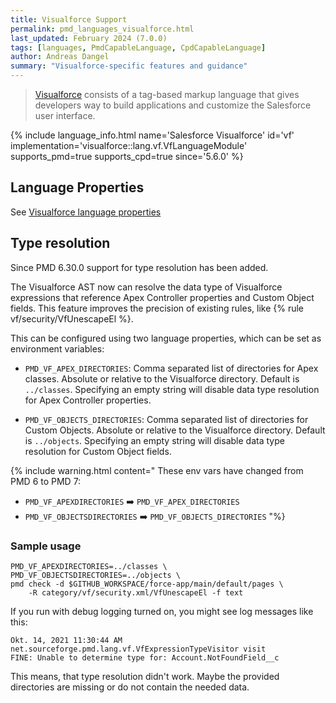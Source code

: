 ```yaml
---
title: Visualforce Support
permalink: pmd_languages_visualforce.html
last_updated: February 2024 (7.0.0)
tags: [languages, PmdCapableLanguage, CpdCapableLanguage]
author: Andreas Dangel
summary: "Visualforce-specific features and guidance"
---
```


> [Visualforce](https://developer.salesforce.com/docs/atlas.en-us.pages.meta/pages/) consists of a tag-based markup
> language that gives developers way to build applications and customize the Salesforce user interface.

{% include language_info.html name='Salesforce Visualforce' id='vf' implementation='visualforce::lang.vf.VfLanguageModule' supports_pmd=true supports_cpd=true since='5.6.0' %}

## Language Properties

See [Visualforce language properties](pmd_languages_configuration.html#visualforce-language-properties)

## Type resolution

Since PMD 6.30.0 support for type resolution has been added.

The Visualforce AST now can resolve the data type of Visualforce expressions that reference
Apex Controller properties and Custom Object fields. This feature improves the precision of existing rules,
like {% rule vf/security/VfUnescapeEl %}.

This can be configured using two language properties, which can be set as environment variables:

*   `PMD_VF_APEX_DIRECTORIES`: Comma separated list of directories for Apex classes. Absolute or relative
    to the Visualforce directory. Default is `../classes`. Specifying an empty string will disable data type
    resolution for Apex Controller properties.

*   `PMD_VF_OBJECTS_DIRECTORIES`: Comma separated list of directories for Custom Objects. Absolute or relative
    to the Visualforce directory. Default is `../objects`. Specifying an empty string will disable data type
    resolution for Custom Object fields.

{% include warning.html content="
These env vars have changed from PMD 6 to PMD 7:
* `PMD_VF_APEXDIRECTORIES` ➡️ `PMD_VF_APEX_DIRECTORIES`
* `PMD_VF_OBJECTSDIRECTORIES` ➡️ `PMD_VF_OBJECTS_DIRECTORIES`
"%}

### Sample usage

```
PMD_VF_APEXDIRECTORIES=../classes \
PMD_VF_OBJECTSDIRECTORIES=../objects \
pmd check -d $GITHUB_WORKSPACE/force-app/main/default/pages \
    -R category/vf/security.xml/VfUnescapeEl -f text
```

If you run with debug logging turned on, you might see log messages like this:

```
Okt. 14, 2021 11:30:44 AM net.sourceforge.pmd.lang.vf.VfExpressionTypeVisitor visit
FINE: Unable to determine type for: Account.NotFoundField__c
```

This means, that type resolution didn't work. Maybe the provided directories are missing or do not contain
the needed data.
